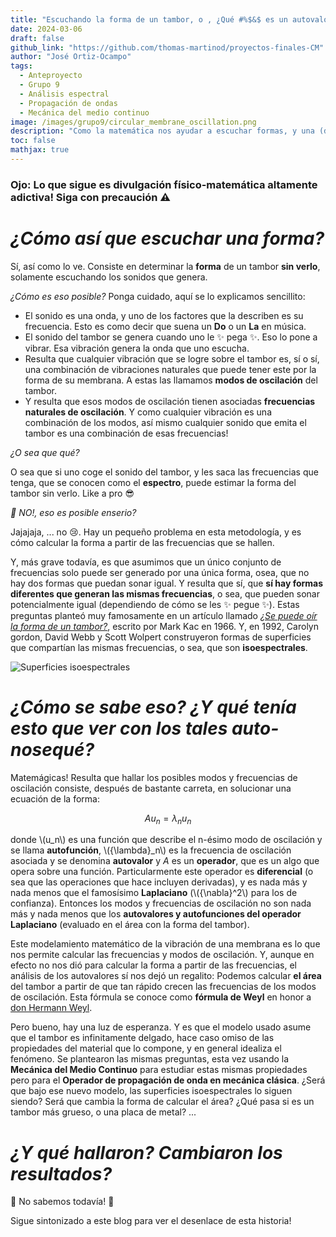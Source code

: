 ```yaml
---
title: "Escuchando la forma de un tambor, o , ¿Qué #%$&$ es un autovalor?"
date: 2024-03-06
draft: false
github_link: "https://github.com/thomas-martinod/proyectos-finales-CM"
author: "José Ortiz-Ocampo"
tags:
  - Anteproyecto
  - Grupo 9
  - Análisis espectral
  - Propagación de ondas
  - Mecánica del medio continuo
image: /images/grupo9/circular_membrane_oscillation.png
description: "Como la matemática nos ayudar a escuchar formas, y una (de muchas) aplicaciones del análisis de autovalores y autofunciones de un operador (análisis espectral, para los jijijjujuju académicos)"
toc: false
mathjax: true
---
```

### Ojo: Lo que sigue es divulgación físico-matemática altamente adictiva! Siga con precaución ⚠️

# *¿Cómo así que escuchar una forma?*

Sí, así como lo ve. Consiste en determinar la **forma** de un tambor **sin verlo**, solamente escuchando los sonidos que genera. 

*¿Cómo es eso posible?* Ponga cuidado, aquí se lo explicamos sencillito:

- El sonido es una onda, y uno de los factores que la describen es su frecuencia. Esto es como decir que suena un **Do** o un **La** en música.
- El sonido del tambor se genera cuando uno le ✨ pega ✨. Eso lo pone a vibrar. Esa vibración genera la onda que uno escucha.
- Resulta que cualquier vibración que se logre sobre el tambor es, sí o sí, una combinación de vibraciones naturales que puede tener este por la forma de su membrana. A estas las llamamos **modos de oscilación** del tambor.
- Y resulta que esos modos de oscilación tienen asociadas **frecuencias naturales de oscilación**. Y como cualquier vibración es una combinación de los modos, así mismo cualquier sonido que emita el tambor es una combinación de esas frecuencias!

*¿O sea que qué?*

O sea que si uno coge el sonido del tambor, y les saca las frecuencias que tenga, que se conocen como el **espectro**, puede estimar la forma del tambor sin verlo. Like a pro 😎

*🤯 NO!, eso es posible enserio?*

Jajajaja, ... no 😢. Hay un pequeño problema en esta metodología, y es cómo calcular la forma a partir de las frecuencias que se hallen. 

Y, más grave todavía, es que asumimos que un único conjunto de frecuencias solo puede ser generado por una única forma, osea, que no hay dos formas que puedan sonar igual. Y resulta que sí, que **sí hay formas diferentes que generan las mismas frecuencias**, o sea, que pueden sonar potencialmente igual (dependiendo de cómo se les ✨ pegue ✨). Estas preguntas planteó muy famosamente en un artículo llamado [*¿Se puede oír la forma de un tambor?*](https://es.wikipedia.org/wiki/Escuchar_la_forma_de_un_tambor), escrito por Mark Kac en 1966. Y, en 1992, Carolyn gordon, David Webb y Scott Wolpert construyeron formas de superficies que compartían las mismas frecuencias, o sea, que son **isoespectrales**.

![Superficies isoespectrales](/images/grupo9/isospectral_surfaces.png)

# *¿Cómo se sabe eso? ¿Y qué tenía esto que ver con los tales auto-nosequé?*

Matemágicas! Resulta que hallar los posibles modos y frecuencias de oscilación consiste, después de bastante carreta, en solucionar una ecuación de la forma:

$$ A u_n = {\lambda}_n u_n $$

donde \\(u_n\\) es una función que describe el n-ésimo modo de oscilación y se llama **autofunción**, \\({\lambda}_n\\) es la frecuencia de oscilación asociada y se denomina **autovalor** y $A$ es un **operador**, que es un algo que opera sobre una función. Particularmente este operador es **diferencial** (o sea que las operaciones que hace incluyen derivadas), y es nada más y nada menos que el famosísimo **Laplaciano** (\\({\nabla}^2\\) para los de confianza). Entonces los modos y frecuencias de oscilación no son nada más y nada menos que los **autovalores y autofunciones del operador Laplaciano** (evaluado en el área con la forma del tambor). 

Este modelamiento matemático de la vibración de una membrana es lo que nos permite calcular las frecuencias y modos de oscilación. Y, aunque en efecto no nos dió para calcular la forma a partir de las frecuencias, el análisis de los autovalores sí nos dejó un regalito: Podemos calcular **el área** del tambor a partir de que tan rápido crecen las frecuencias de los modos de oscilación. Esta fórmula se conoce como **fórmula de Weyl** en honor a [don Hermann Weyl](https://es.wikipedia.org/wiki/Hermann_Weyl).

Pero bueno, hay una luz de esperanza. Y es que el modelo usado asume que el tambor es infinitamente delgado, hace caso omiso de las propiedades del material que lo compone, y en general idealiza el fenómeno. Se plantearon las mismas preguntas, esta vez usando la **Mecánica del Medio Continuo** para estudiar estas mismas propiedades pero para el **Operador de propagación de onda en mecánica clásica**. ¿Será que bajo ese nuevo modelo, las superficies isoespectrales lo siguen siendo? Será que cambia la forma de calcular el área? ¿Qué pasa si es un tambor más grueso, o una placa de metal? ...

# *¿Y qué hallaron? Cambiaron los resultados?*

🚧 No sabemos todavía! 🚧 

Sigue sintonizado a este blog para ver el desenlace de esta historia! 